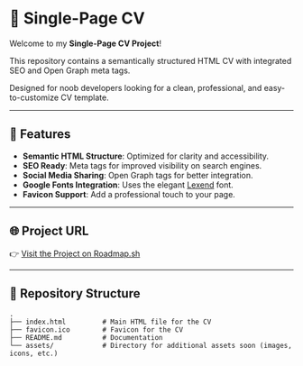 # 📝 Single-Page CV
Welcome to my **Single-Page CV Project**!

This repository contains a semantically structured HTML CV with integrated SEO and Open Graph meta tags.

Designed for noob developers looking for a clean, professional, and easy-to-customize CV template.

---

## 🌟 Features
- **Semantic HTML Structure**: Optimized for clarity and accessibility.
- **SEO Ready**: Meta tags for improved visibility on search engines.
- **Social Media Sharing**: Open Graph tags for better integration.
- **Google Fonts Integration**: Uses the elegant [Lexend](https://fonts.google.com/specimen/Lexend) font.
- **Favicon Support**: Add a professional touch to your page.

---

## 🌐 Project URL
👉 [Visit the Project on Roadmap.sh](https://roadmap.sh/projects/single-page-cv)

---

## 📂 Repository Structure
```plaintext
.
├── index.html         # Main HTML file for the CV
├── favicon.ico        # Favicon for the CV
├── README.md          # Documentation
└── assets/            # Directory for additional assets soon (images, icons, etc.)
